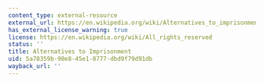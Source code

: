 ```yaml
---
content_type: external-resource
external_url: https://en.wikipedia.org/wiki/Alternatives_to_imprisonment
has_external_license_warning: true
license: https://en.wikipedia.org/wiki/All_rights_reserved
status: ''
title: Alternatives to Imprisonment
uid: 5a78359b-90e8-45e1-8777-dbd9f79d91db
wayback_url: ''
---
```

